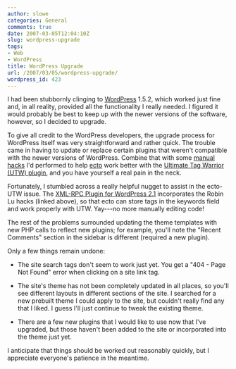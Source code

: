 ```yaml
---
author: slowe
categories: General
comments: true
date: 2007-03-05T12:04:10Z
slug: wordpress-upgrade
tags:
- Web
- WordPress
title: WordPress Upgrade
url: /2007/03/05/wordpress-upgrade/
wordpress_id: 423
---
```


I had been stubbornly clinging to [WordPress](http://www.wordpress.org/) 1.5.2, which worked just fine and, in all reality, provided all the functionality I really needed. I figured it would probably be best to keep up with the newer versions of the software, however, so I decided to upgrade.

To give all credit to the WordPress developers, the upgrade process for WordPress itself was very straightforward and rather quick. The trouble came in having to update or replace certain plugins that weren't compatible with the newer versions of WordPress. Combine that with some [manual hacks](http://www.robinlu.com/blog/archives/57) I'd performed to help [ecto](http://ecto.kung-foo.tv/) work better with the [Ultimate Tag Warrior (UTW) plugin](http://www.neato.co.nz/ultimate-tag-warrior/), and you have yourself a real pain in the neck.

Fortunately, I stumbled across a really helpful nugget to assist in the ecto-UTW issue. The [XML-RPC Plugin for WordPress 2.1](http://blog.circlesixdesign.com/2007/01/26/utw-rpc-10/) incorporates the Robin Lu hacks (linked above), so that ecto can store tags in the keywords field and work properly with UTW. Yay---no more manually editing code!

The rest of the problems surrounded updating the theme templates with new PHP calls to reflect new plugins; for example, you'll note the "Recent Comments" section in the sidebar is different (required a new plugin).

Only a few things remain undone:

* The site search tags don't seem to work just yet. You get a "404 - Page Not Found" error when clicking on a site link tag.

* The site's theme has not been completely updated in all places, so you'll see different layouts in different sections of the site. I searched for a new prebuilt theme I could apply to the site, but couldn't really find any that I liked. I guess I'll just continue to tweak the existing theme.

* There are a few new plugins that I would like to use now that I've upgraded, but those haven't been added to the site or incorporated into the theme just yet.

I anticipate that things should be worked out reasonably quickly, but I appreciate everyone's patience in the meantime.
